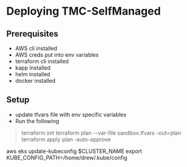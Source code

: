 # Deploying TMC-SelfManaged


## Prerequisites
- AWS cli installed
- AWS creds put into env variables
- terraform cli installed
- kapp installed
- helm installed
- docker installed

## Setup

- update tfvars file with env specific variables
- Run the following

> terraform init
> terraform plan --var-file sandbox.tfvars -out=plan
> terraform apply plan -auto-approve

aws eks update-kubeconfig $CLUSTER_NAME
export KUBE_CONFIG_PATH=/home/drew/.kube/config

